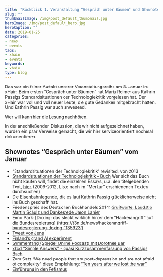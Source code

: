 ```yaml
---
title: "Rückblick 1. Veranstaltung “Gespräch unter Bäumen” und Shownotes"
slug: ""
thumbnailImage: /img/post_default_thumbnail.jpg
heroImage: /img/post_default_hero.jpg
heroCaption: ""
date: 2019-01-25
categories:
- news
- events
tags:
- xhain
- events
keywords:
- xhain
type: blog
---
```


Das war ein feiner Auftakt unserer Veranstaltungsreihe am 8. Januar im xHain: Beim ersten “Gespräch unter Bäumen” hat Maria Reimer aus Kathrin Passigs Standardsituationen der Technologiekritik vorgelesen hat. Der xHain war voll und voll neuer Leute, die gute Gedanken mitgebracht hatten. Und Kathrin Passig war auch anwesend.

<!-- more -->

Wer will kann [hier](https://soundcloud.com/user-550603531/gesprach-unter-baumen-01-maria-reimer) die Lesung nachhören.

In der anschließenden Diskussion, die wir nicht aufgezeichnet haben, wurden ein paar Verweise gemacht, die wir hier serviceorientiert nochmal dokumentieren. 

## Shownotes “Gespräch unter Bäumen” vom Januar

* [“Standardsituationen der Technologiekritik” revisited, von 2013](https://docs.google.com/document/d/1M9JQoEcwBseqkZVAIpdjuI9Iz4c4KR6JVke4VQCtEDU/edit)
* [Standardsituationen der Technologiekritik – Buch](https://www.thalia.de/shop/home/artikeldetails/ID34503251.html?ProvID=11000523&gclid=EAIaIQobChMI65bt57Pj3wIVDuJ3Ch1MugciEAYYBSABEgISUvD_BwE) 
Wer sich das Buch nicht kaufen will, findet die einzelnen Essays, u.a. den titelgebenden Text, [hier](http://kathrin.passig.de/texte.html). (2009-2012, Liste nach im “Merkur” erschienenen Texten durchsuchen)
* Die [Eisenbahnlegende](https://plus.google.com/102711053819769437812/posts/1KyVAFXLZKN), die es laut Kathrin Passig glücklicherweise nicht ins Buch geschafft hat. 
* Friedenspreis des Deutschen Buchhandels 2014: [Grußworte, Laudatio Martin Schulz und Dankesrede Jaron Lanier](https://www.friedenspreis-des-deutschen-buchhandels.de/sixcms/media.php/1290/Friedenspreis%202014%20Reden.pdf)
* Enno Park: [Doxing: das steckt wirklich hinter dem “Hackerangriff” auf die Bundesregierung]
(https://t3n.de/news/hackerangriff-bundesregierung-doxing-1135923/) 
* [Tweet von Jens](https://twitter.com/johl/status/1082556991350992896)
* [Finland’s grand AI experiment](https://www.politico.eu/article/finland-one-percent-ai-artificial-intelligence-courses-learning-training/)
* [Stimmenfang (Spiegel Online Podcast) mit Dorothee Bär](http://www.spiegel.de/politik/deutschland/digitalisierung-was-tut-dorothee-baer-gegen-funkloecher-a-1244678.html)
* [xkcd “Simple Answers” - quasi Kurzzusammenfassung von Passigs Buch](https://xkcd.com/1289/)
* Zum Satz “We need people that are post-depression and are not afraid of complexity” diese Empfehlung: [“Ten years after we lost the war”](https://media.ccc.de/v/32c3-7501-ten_years_after_we_lost_the_war#t=3678)
* [Einführung in den Fefismus](http://mspr0.de/?p=4272)
